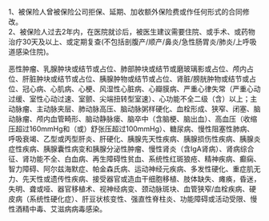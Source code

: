 1、被保险人曾被保险公司拒保、延期、加收额外保险费或作任何形式的合同修改。  
2、被保险人过去2年内，在医院就诊后，被医生建议需要住院、或手术、或药物治疗30天及以上、或定期复查(不包括剖腹产/顺产/鼻炎/急性肠胃炎/肺炎/上呼吸道感染住院)。

恶性肿瘤、乳腺肿块或结节或占位、肺部肿块或结节或磨玻璃影或占位、颅内占位、肝脏肿块或结节或占位、胰腺肿物或结节或占位、肾脏/膀胱肿物或结节或占位、冠心病、心肌病、心梗、风湿性心脏病、心瓣膜病、严重心律失常（严重心动过缓、室性心动过速、室颤、尖端扭转型室速）、心功能不全二级（含）以上；主动脉瘤、主动脉夹层、肺动脉高压、脑动脉粥样硬化、血栓形成、狭窄、闭塞、脑动脉瘤、颅内血管畸形、脑动静脉瘘、脑卒中（含脑梗、脑出血）、高血压（收缩压超过160mmHg和（或）舒张压超过100mmHg）、糖尿病、慢性阻塞性肺病、呼吸衰竭、乙型或丙型肝炎、肝硬化、胰腺先天性疾病、胰腺损伤性疾病、胰腺炎症性疾病、胰腺囊性病变和胰腺分泌性肿瘤、慢性肾炎（含IgA肾病）、肾病综合征、肾功能不全、白血病、再生障碍性贫血、系统性红斑狼疮、精神疾病、癫痫、智力障碍、阿尔兹海默症、帕金森氏病、运动神经元疾病、多发性硬化、重症肌无力、先天性或遗传性疾病、接受器官或造血干细胞移植、肢体缺失、瘫痪，昏迷，失明、聋或哑、器官移植术、视神经病变、颈动脉斑块、血管狭窄/血栓疾病、硬皮病（系统性硬化症）、肝豆状核变性、强直性脊柱炎、功能障碍或活动受限、慢性酒精中毒、艾滋病病毒感染。